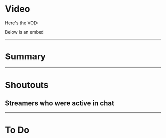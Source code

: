 # Video
Here's the VOD: 

Below is an embed

---

# Summary

---

# Shoutouts
## Streamers who were active in chat

---

# To Do